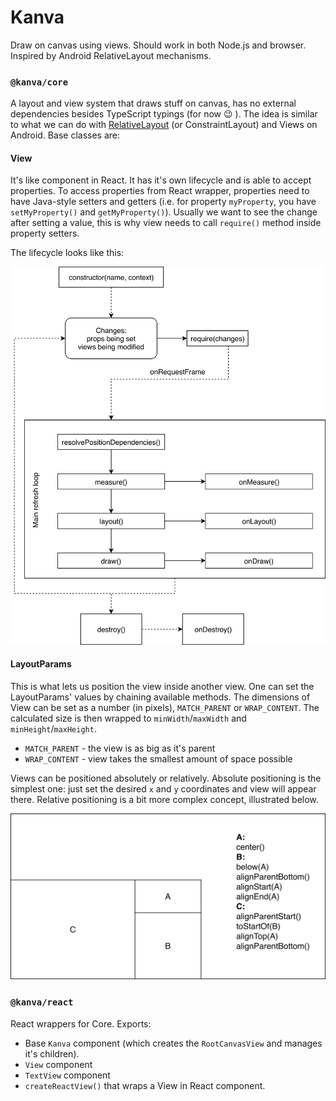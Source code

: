 # Kanva

Draw on canvas using views. Should work in both Node.js and browser.
Inspired by Android RelativeLayout mechanisms.

### `@kanva/core`
A layout and view system that draws stuff on canvas, has no external dependencies besides TypeScript typings (for now :wink: ).
The idea is similar to what we can do with [RelativeLayout](https://developer.android.com/guide/topics/ui/layout/relative) (or ConstraintLayout) and Views on Android. Base classes are:

#### View
It's like component in React. It has it's own lifecycle and is able to accept properties. To access properties from React wrapper, properties need to have Java-style setters and getters (i.e. for property `myProperty`, you have `setMyProperty()` and `getMyProperty()`). Usually we want to see the change after setting a value, this is why view needs to call `require()` method inside property setters.

The lifecycle looks like this:

![View Lifecycle](./docs/view-lifecycle.png)

#### LayoutParams

This is what lets us position the view inside another view. One can set the LayoutParams' values by chaining available methods. The dimensions of View can be set as a number (in pixels), `MATCH_PARENT` or `WRAP_CONTENT`. The calculated size is then wrapped to `minWidth`/`maxWidth` and `minHeight`/`maxHeight`.

- `MATCH_PARENT` - the view is as big as it's parent
- `WRAP_CONTENT` - view takes the smallest amount of space possible

Views can be positioned absolutely or relatively. Absolute positioning is the simplest one: just set the desired `x` and `y` coordinates and view will appear there. Relative positioning is a bit more complex concept, illustrated below.

![Relative Layout](./docs/relative-layout.png)

### `@kanva/react`
React wrappers for Core. Exports:
- Base `Kanva` component (which creates the `RootCanvasView` and manages it's children).
- `View` component
- `TextView` component
- `createReactView()` that wraps a View in React component.
